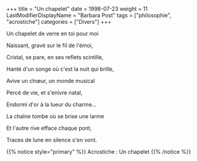 +++
title = "Un chapelet"
date = 1998-07-23
weight = 11
LastModifierDisplayName = "Barbara Post"
tags = ["philosophie", "acrostiche"]
categories = ["Divers"]
+++

Un chapelet de verre en toi pour moi

Naissant, gravé sur le fil de l'émoi,

Cristal, se pare, en ses reflets scintille,

Hanté d'un songe où c'est la nuit qui brille,

Avive un chœur, un monde musical

Percé de vie, et s'enivre natal,

Endormi d'or à la lueur du charme...

La chaîne tombe où se brise une larme

Et l'autre rive efface chaque pont,

Traces de lune en silence s'en vont.

{{% notice style="primary" %}}
Acrostiche : Un chapelet
{{% /notice %}}
